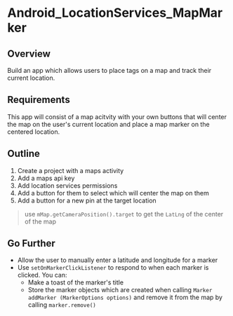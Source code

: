 # Android_LocationServices_MapMarker

## Overview
Build an app which allows users to place tags on a map and track their current location.

## Requirements
This app will consist of a map acitvity with your own buttons that will center the map on the user's current location and place a map marker on the centered location.

## Outline
1. Create a project with a maps activity
2. Add a maps api key
3. Add location services permissions
4. Add a button for them to select which will center the map on them
5. Add a button for a new pin at the target location
> use `mMap.getCameraPosition().target` to get the `LatLng` of the center of the map

## Go Further
- Allow the user to manually enter a latitude and longitude for a marker
- Use `setOnMarkerClickListener` to respond to when each marker is clicked. You can:
	- Make a toast of the marker's title
	- Store the marker objects which are created when calling `Marker addMarker (MarkerOptions options)` and remove it from the map by calling `marker.remove()`
